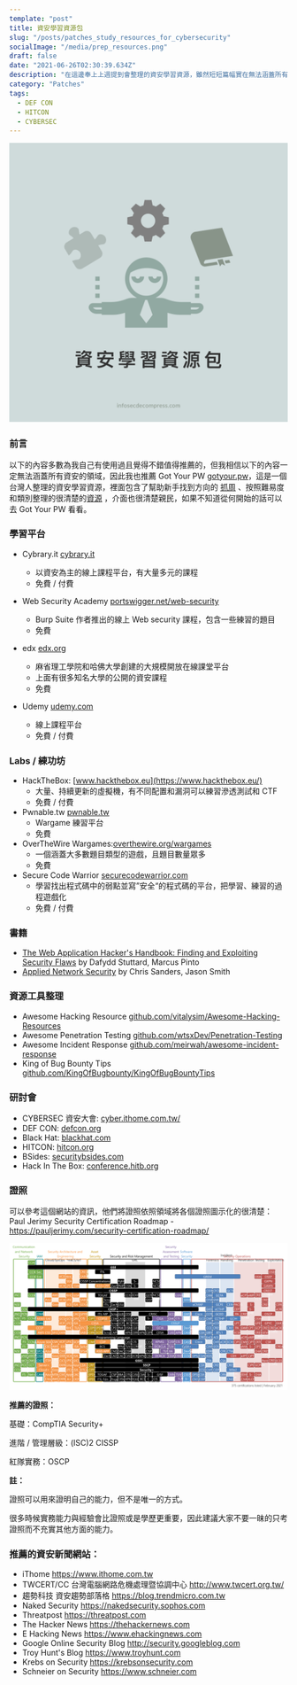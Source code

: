 ```yaml
---
template: "post"
title: 資安學習資源包
slug: "/posts/patches_study_resources_for_cybersecurity"
socialImage: "/media/prep_resources.png"
draft: false
date: "2021-06-26T02:30:39.634Z"
description: "在這邊奉上上週提到會整理的資安學習資源，雖然短短篇幅實在無法涵蓋所有資安領域，但還是希望對大家還算有幫助"
category: "Patches"
tags:
  - DEF CON
  - HITCON
  - CYBERSEC
---
```


![](/media/prep_resources.png)

### 前言

以下的內容多數為我自己有使用過且覺得不錯值得推薦的，但我相信以下的內容一定無法涵蓋所有資安的領域，因此我也推薦 Got Your PW [gotyour.pw](http://gotyour.pw/)，這是一個台灣人整理的資安學習資源，裡面包含了幫助新手找到方向的 [抓周](https://gotyour.pw/grab.html) 、按照難易度和類別整理的很清楚的[資源](https://gotyour.pw/resources.html) ，介面也很清楚親民，如果不知道從何開始的話可以去 Got Your PW 看看。

### **學習平台**

- Cybrary.it [cybrary.it](https://Cybrary.it)
  - 以資安為主的線上課程平台，有大量多元的課程
  - 免費 / 付費

- Web Security Academy [portswigger.net/web-security](https://portswigger.net/web-security)
  - Burp Suite 作者推出的線上 Web security 課程，包含一些練習的題目
  - 免費

- edx [edx.org](https://www.edx.org/)
  - 麻省理工學院和哈佛大學創建的大規模開放在線課堂平台
  - 上面有很多知名大學的公開的資安課程
  - 免費

- Udemy [udemy.com](https://www.udemy.com/)
  - 線上課程平台
  - 免費 / 付費

### **Labs / 練功坊**

- HackTheBox: [www.hackthebox.eu](https://www.hackthebox.eu/)
  - 大量、持續更新的虛擬機，有不同配置和漏洞可以練習滲透測試和 CTF
  - 免費 / 付費
- Pwnable.tw [pwnable.tw](https://pwnable.tw/)
  - Wargame 練習平台
  - 免費
- OverTheWire Wargames:[overthewire.org/wargames](https://overthewire.org/wargames/)
  - 一個涵蓋大多數題目類型的遊戲，且題目數量眾多
  - 免費
- Secure Code Warrior [securecodewarrior.com](https://www.securecodewarrior.com/)
  - 學習找出程式碼中的弱點並寫”安全“的程式碼的平台，把學習、練習的過程遊戲化
  - 免費 / 付費

### 書籍

- [The Web Application Hacker's Handbook: Finding and Exploiting Security Flaws](https://www.books.com.tw/products/F012500494) by Dafydd Stuttard, Marcus Pinto
- [Applied Network Security](https://www.books.com.tw/products/F015899660) by Chris Sanders, Jason Smith

### 資源工具整理

- Awesome Hacking Resource [github.com/vitalysim/Awesome-Hacking-Resources](https://github.com/vitalysim/Awesome-Hacking-Resources)
- Awesome Penetration Testing [github.com/wtsxDev/Penetration-Testing](https://github.com/wtsxDev/Penetration-Testing)
- Awesome Incident Response [github.com/meirwah/awesome-incident-response](http://github.com/meirwah/awesome-incident-response)
- King of Bug Bounty Tips [github.com/KingOfBugbounty/KingOfBugBountyTips](http://github.com/KingOfBugbounty/KingOfBugBountyTips)

### **研討會**

- CYBERSEC 資安大會: [cyber.ithome.com.tw/](https://cyber.ithome.com.tw/)
- DEF CON: [defcon.org](https://defcon.org/)
- Black Hat: [blackhat.com](https://www.blackhat.com/)
- HITCON: [hitcon.org](https://hitcon.org/2021/)
- BSides: [securitybsides.com](http://www.securitybsides.com/)
- Hack In The Box: [conference.hitb.org](https://conference.hitb.org/)

### 證照

可以參考這個網站的資訊，他們將證照依照領域將各個證照圖示化的很清楚：Paul Jerimy Security Certification Roadmap - [](https://pauljerimy.com/security-certification-roadmap/)<https://pauljerimy.com/security-certification-roadmap/>

![](/media/prep_resources_certs.png)

**推薦的證照：**

基礎：CompTIA Security+

進階 / 管理層級：(ISC)2 CISSP

紅隊實務：OSCP

**註：**

證照可以用來證明自己的能力，但不是唯一的方式。

很多時候實務能力與經驗會比證照或是學歷更重要，因此建議大家不要一昧的只考證照而不充實其他方面的能力。

### 推薦的資安新聞網站：

- iThome <https://www.ithome.com.tw>
- TWCERT/CC 台灣電腦網路危機處理暨協調中心 <http://www.twcert.org.tw/>
- 趨勢科技 資安趨勢部落格 <https://blog.trendmicro.com.tw>
- Naked Security <https://nakedsecurity.sophos.com>
- Threatpost <https://threatpost.com>
- The Hacker News <https://thehackernews.com>
- E Hacking News <https://www.ehackingnews.com>
- Google Online Security Blog <http://security.googleblog.com>
- Troy Hunt's Blog <https://www.troyhunt.com>
- Krebs on Security <https://krebsonsecurity.com>
- Schneier on Security <https://www.schneier.com>
